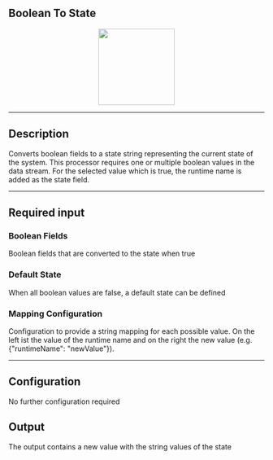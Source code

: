 <!--
  ~ Licensed to the Apache Software Foundation (ASF) under one or more
  ~ contributor license agreements.  See the NOTICE file distributed with
  ~ this work for additional information regarding copyright ownership.
  ~ The ASF licenses this file to You under the Apache License, Version 2.0
  ~ (the "License"); you may not use this file except in compliance with
  ~ the License.  You may obtain a copy of the License at
  ~
  ~    http://www.apache.org/licenses/LICENSE-2.0
  ~
  ~ Unless required by applicable law or agreed to in writing, software
  ~ distributed under the License is distributed on an "AS IS" BASIS,
  ~ WITHOUT WARRANTIES OR CONDITIONS OF ANY KIND, either express or implied.
  ~ See the License for the specific language governing permissions and
  ~ limitations under the License.
  ~
  -->

## Boolean To State

<p align="center"> 
    <img src="icon.png" width="150px;" class="pe-image-documentation"/>
</p>

***

## Description

Converts boolean fields to a state string representing the current state of the system.
This processor requires one or multiple boolean values in the data stream.
For the selected value which is true, the runtime name is added as the state field.
***

## Required input

### Boolean Fields
Boolean fields that are converted to the state when true

### Default State
When all boolean values are false, a default  state can be defined

### Mapping Configuration
Configuration to provide a string mapping for each possible value.
On the left ist the value of the runtime name and on the right the new value (e.g. {"runtimeName": "newValue"}).

***

## Configuration
No further configuration required

## Output
The output contains a new value with the string values of the state
